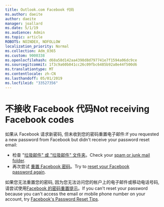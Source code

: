 ```yaml
---
title: Outlook.com Facebook 代码
ms.author: daeite
author: daeite
manager: joallard
ms.date: 5/1/19
ms.audience: Admin
ms.topic: article
ROBOTS: NOINDEX, NOFOLLOW
localization_priority: Normal
ms.collection: Adm_O365
ms.custom: 9000338
ms.openlocfilehash: d68a58d142aa4398d8d797741e7f1594a06dc9ce
ms.sourcegitcommit: 1f3c9a60b041cc26c09fbc6485b92a8e44f500d6
ms.translationtype: MT
ms.contentlocale: zh-CN
ms.lasthandoff: 05/01/2019
ms.locfileid: "33527356"
---
```

# <a name="not-receiving-facebook-codes"></a><span data-ttu-id="40853-102">不接收 Facebook 代码</span><span class="sxs-lookup"><span data-stu-id="40853-102">Not receiving Facebook codes</span></span>

<span data-ttu-id="40853-103">如果从 Facebook 请求新密码, 但未收到您的密码重置电子邮件:</span><span class="sxs-lookup"><span data-stu-id="40853-103">If you requested a new password from Facebook but didn't receive your password reset email:</span></span>

- <span data-ttu-id="40853-104">检查 "[垃圾邮件" 或 "垃圾邮件" 文件夹](https://outlook.live.com/mail/junkemail)。</span><span class="sxs-lookup"><span data-stu-id="40853-104">Check your [spam or junk mail folder](https://outlook.live.com/mail/junkemail).</span></span>
- <span data-ttu-id="40853-105">再次尝试 [重置 Facebook 密码](https://www.facebook.com/help/213395615347144?helpref=faq_content)。</span><span class="sxs-lookup"><span data-stu-id="40853-105">Try to [reset your Facebook password again](https://www.facebook.com/help/213395615347144?helpref=faq_content).</span></span>

<span data-ttu-id="40853-106">如果您无法重置您的密码, 因为您无法访问您的帐户上的电子邮件或移动电话号码, 请尝试使用[Facebook 的密码重置提示](https://www.facebook.com/help/218815984812734)。</span><span class="sxs-lookup"><span data-stu-id="40853-106">If you can't reset your password because you can't access the email or mobile phone number on your account, try [Facebook's Password Reset Tips](https://www.facebook.com/help/218815984812734).</span></span>